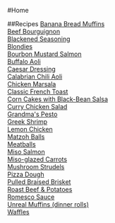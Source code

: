 #Home


##Recipes
[Banana Bread Muffins](recipes/posts/Banana_Bread_Muffins.md)  
[Beef Bourguignon](recipes/posts/Beef_Bourguignon.md)  
[Blackened Seasoning](recipes/posts/Blackened_Seasoning.md)  
[Blondies](recipes/posts/Blondies.md)  
[Bourbon Mustard Salmon](recipes/posts/Bourbon_Mustard_Salmon.md)  
[Buffalo Aoli](recipes/posts/Buffalo_Aoli.md)  
[Caesar Dressing](recipes/posts/Caesar_Dressing.md)  
[Calabrian Chili Aoli](recipes/posts/Calabrian_Chili_Aoli.md)  
[Chicken Marsala](recipes/posts/Chicken_Marsala.md)  
[Classic French Toast](recipes/posts/Classic_French_Toast.md)  
[Corn Cakes with Black-Bean Salsa](recipes/posts/Corn_Cakes_with_Black-Bean_Salsa.md)  
[Curry Chicken Salad](recipes/posts/Curry_Chicken_Salad.md)  
[Grandma's Pesto](recipes/posts/Grandma's_Pesto.md)  
[Greek Shrimp](recipes/posts/Greek_Shrimp.md)  
[Lemon Chicken](recipes/posts/Lemon_Chicken.md)  
[Matzoh Balls](recipes/posts/Matzoh_Balls.md)  
[Meatballs](recipes/posts/Meatballs.md)  
[Miso Salmon](recipes/posts/Miso_Salmon.md)  
[Miso-glazed Carrots](recipes/posts/Miso-glazed_Carrots.md)  
[Mushroom Strudels](recipes/posts/Mushroom_Strudels.md)  
[Pizza Dough](recipes/posts/Pizza_Dough.md)  
[Pulled Braised Brisket](recipes/posts/Pulled_Braised_Brisket.md)  
[Roast Beef & Potatoes](recipes/posts/Roast_Beef_&_Potatoes.md)  
[Romesco Sauce](recipes/posts/Romesco_Sauce.md)  
[Unreal Muffins (dinner rolls)](recipes/posts/Unreal_Muffins_(dinner_rolls).md)  
[Waffles](recipes/posts/Waffles.md)  
